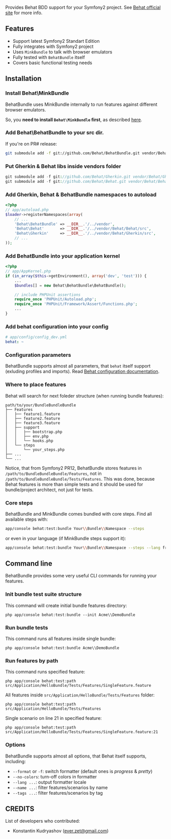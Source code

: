 Provides Behat BDD support for your Symfony2 project.
See [Behat official site](http://behat.org) for more info.

## Features

- Support latest Symfony2 Standart Edition
- Fully integrates with Symfony2 project
- Uses `MinkBundle` to talk with browser emulators
- Fully tested with `BehatBundle` itself
- Covers basic functional testing needs

## Installation

### Install Behat\MinkBundle

BehatBundle uses MinkBundle internally to run features against different browser emulators.

So, you **need to install `Behat\MinkBundle` first**, as described [here](https://github.com/Behat/MinkBundle#readme).

### Add Behat\BehatBundle to your src dir.

If you're on PR# release:

``` bash
git submodule add -f git://github.com/Behat/BehatBundle.git vendor/Behat/BehatBundle
```

### Put Gherkin & Behat libs inside vendors folder

``` php
git submodule add -f git://github.com/Behat/Gherkin.git vendor/Behat/Gherkin
git submodule add -f git://github.com/Behat/Behat.git vendor/Behat/Behat
```

### Add Gherkin, Behat & BehatBundle namespaces to autoload

``` php
<?php
// app/autoload.php
$loader->registerNamespaces(array(
    // ...
    'Behat\BehatBundle' => __DIR__.'/../vendor',
    'Behat\Behat'       => __DIR__.'/../vendor/Behat/Behat/src',
    'Behat\Gherkin'     => __DIR__.'/../vendor/Behat/Gherkin/src',
    // ...
));
```

### Add BehatBundle into your application kernel

``` php
<?php
// app/AppKernel.php
if (in_array($this->getEnvironment(), array('dev', 'test'))) {
    ...
    $bundles[] = new Behat\BehatBundle\BehatBundle();

    // include PHPUnit assertions
    require_once 'PHPUnit/Autoload.php';
    require_once 'PHPUnit/Framework/Assert/Functions.php';
    ...
}
```

### Add behat configuration into your config

``` yml
# app/config/config_dev.yml
behat: ~
```

### Configuration parameters

BehatBundle supports almost all parameters, that `behat` itself support (exluding profiles and imports). Read [Behat configuration documentation](http://docs.behat.org/en/behat/configuration.html).

### Where to place features

Behat will search for next foleder structure (when running bundle features):

    path/to/your/BundleBundleBundle
    ├── Features
    │   ├── feature1.feature
    │   ├── feature2.feature
    │   ├── feature3.feature
    │   ├── support
    │   │   ├── bootstrap.php
    │   │   ├── env.php
    │   │   └── hooks.php
    │   └── steps
    │       └── your_steps.php
    ├── ...
    └── ...

Notice, that from Symfony2 PR12, BehatBundle stores features in `/path/to/BundleBundleBundle/Features`, not in `/path/to/BundleBundleBundle/Tests/Features`. This was done, because Behat features is more than simple tests and it should be used for bundle/project architect, not just for tests.

### Core steps

BehatBundle and MinkBundle comes bundled with core steps. Find all available steps with:

``` bash
app/console behat:test:bundle Your\\Bundle\\Namespace --steps
```

or even in your language (if MinkBundle steps support it):

``` bash
app/console behat:test:bundle Your\\Bundle\\Namespace --steps --lang fr
```

## Command line

BehatBundle provides some very useful CLI commands for running your features.

### Init bundle test suite structure

This command will create initial bundle features directory:

    php app/console behat:test:bundle --init Acme\\DemoBundle

### Run bundle tests

This command runs all features inside single bundle:

    php app/console behat:test:bundle Acme\\DemoBundle

### Run features by path

This command runs specified feature:

    php app/console behat:test:path src/Application/HelloBundle/Tests/Features/SingleFeature.feature

All features inside `src/Application/HelloBundle/Tests/Features` folder:

    php app/console behat:test:path src/Application/HelloBundle/Tests/Features

Single scenario on line 21 in specified feature:

    php app/console behat:test:path src/Application/HelloBundle/Tests/Features/SingleFeature.feature:21

### Options

BehatBundle supports almost all options, that Behat itself supports, including:

- `--format` or `-f`: switch formatter (default ones is *progress* & *pretty*)
- `--no-colors`: turn-off colors in formatter
- `--lang ...`: output formatter locale
- `--name ...`: filter features/scenarios by name
- `--tags ...`: filter features/scenarios by tag

## CREDITS

List of developers who contributed:

- Konstantin Kudryashov (ever.zet@gmail.com)
